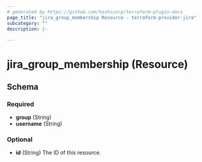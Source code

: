 ```yaml
---
# generated by https://github.com/hashicorp/terraform-plugin-docs
page_title: "jira_group_membership Resource - terraform-provider-jira"
subcategory: ""
description: |-
  
---
```


# jira_group_membership (Resource)





<!-- schema generated by tfplugindocs -->
## Schema

### Required

- **group** (String)
- **username** (String)

### Optional

- **id** (String) The ID of this resource.


